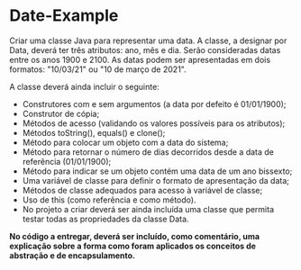 # Date-Example

Criar uma classe Java para representar uma data. A classe, a designar por Data, deverá ter três atributos: ano, mês e dia. Serão consideradas datas entre os anos 1900 e 2100. As datas podem ser apresentadas em dois formatos: "10/03/21" ou "10 de março de 2021".

A classe deverá ainda incluir o seguinte:

- Construtores com e sem argumentos (a data por defeito é 01/01/1900);
- Construtor de cópia;
- Métodos de acesso (validando os valores possíveis para os atributos);
- Métodos toString(), equals() e clone();
- Método para colocar um objeto com a data do sistema;
- Método para retornar o número de dias decorridos desde a data de referência (01/01/1900);
- Método para indicar se um objeto contém uma data de um ano bissexto;
- Uma variável de classe para definir o formato de apresentação da data;
- Métodos de classe adequados para acesso à variável de classe;
- Uso de this (como referência e como método).
- No projeto a criar deverá ser ainda incluída uma classe que permita testar todas as propriedades da classe Data.

**No código a entregar, deverá ser incluído, como comentário, uma explicação sobre a forma como foram aplicados os conceitos de abstração e de encapsulamento.**
